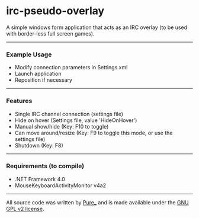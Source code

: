 irc-pseudo-overlay
==================
A simple windows form application that acts as an IRC overlay (to be used with
  border-less full screen games).

------------------
### Example Usage
* Modify connection parameters in Settings.xml
* Launch application
* Reposition if necessary

------------------
### Features
* Single IRC channel connection (settings file)
* Hide on hover (Settings file, value 'HideOnHover')
* Manual show/hide (Key: F10 to toggle)
* Can move around/resize (Key: F9 to toggle this mode, or use the settings file)
* Shutdown (Key: F8)

------------------
### Requirements (to compile)
* .NET Framework 4.0
* MouseKeyboardActivityMonitor v4a2

------------------

All source code was written by [Pure_](https://github.com/purecs) and is made available under the
[GNU GPL v2 license](http://www.gnu.org/licenses/gpl-2.0.html).
